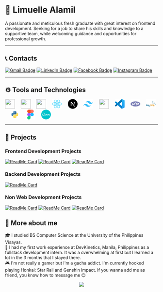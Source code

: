 # 🐧 Limuelle Alamil
A passionate and meticulous fresh graduate with great interest on frontend development. Seeking for a job to share his skills and knowledge to a supportive team, while welcoming guidance and opportunities for professional growth.

<hr>

## 📞 Contacts
[![Gmail Badge](https://img.shields.io/badge/Gmail-D14836?style=for-the-badge&logo=gmail&logoColor=white)](mailto:ldc.alamil@gmail.com)
[![LinkedIn Badge](https://img.shields.io/badge/LinkedIn-0077B5?style=for-the-badge&logo=linkedin&logoColor=white)](https://www.linkedin.com/in/limuelle-alamil/)
[![Facebook Badge](https://img.shields.io/badge/Facebook-1877F2?style=for-the-badge&logo=facebook&logoColor=white)](https://www.facebook.com/profile.php?id=100007186186646)
[![Instagram Badge](https://img.shields.io/badge/Instagram-E4405F?style=for-the-badge&logo=instagram&logoColor=white)](https://www.instagram.com/invites/contact/?i=dpndkdukp4uo&utm_content=nkwvnqo)

<hr>

## ⚙️ Tools and Technologies
<span><img height="32" width="32" src="https://cdn.jsdelivr.net/gh/devicons/devicon/icons/html5/html5-original.svg" /></span>
&nbsp;
&nbsp;
<span><img height="32" width="32" src="https://cdn.jsdelivr.net/gh/devicons/devicon/icons/css3/css3-original.svg" /></span>
&nbsp;
&nbsp;
<span><img height="32" width="32" src="https://cdn.jsdelivr.net/gh/devicons/devicon/icons/javascript/javascript-original.svg" /></span>
&nbsp;
&nbsp;
<span><img height="32" width="32" src="https://github.com/devicons/devicon/blob/v2.15.1/icons/react/react-original.svg" /></span>
&nbsp;
&nbsp;
<span><img height="32" width="32" src="https://github.com/devicons/devicon/blob/v2.15.1/icons/nextjs/nextjs-original.svg" /></span>
&nbsp;
&nbsp;
<span><img height="32" width="32" src="https://github.com/devicons/devicon/blob/v2.15.1/icons/tailwindcss/tailwindcss-plain.svg" /></span>
&nbsp;
&nbsp;
<span><img height="32" width="32" src="https://cdn.jsdelivr.net/gh/devicons/devicon/icons/git/git-original.svg" /></span>
&nbsp;
&nbsp;
<span><img height="32" width="32" src="https://github.com/devicons/devicon/blob/v2.15.1/icons/vscode/vscode-original.svg" /></span>
&nbsp;
&nbsp;
<span><img height="32" width="32" src="https://github.com/devicons/devicon/blob/v2.15.1/icons/php/php-plain.svg" /></span>
&nbsp;
&nbsp;
<span><img height="32" width="32" src="https://github.com/devicons/devicon/blob/v2.15.1/icons/mysql/mysql-original-wordmark.svg" /></span>
&nbsp;
&nbsp;
<span><img height="32" width="32" src="https://raw.githubusercontent.com/github/explore/80688e429a7d4ef2fca1e82350fe8e3517d3494d/topics/python/python.png" /></span>
&nbsp;
&nbsp;
<span><img height="32" width="32" src="https://github.com/devicons/devicon/blob/v2.15.1/icons/figma/figma-original.svg" /></span>
&nbsp;
&nbsp;
<span><img height="32" width="32" src="https://github.com/devicons/devicon/blob/v2.15.1/icons/canva/canva-original.svg" /></span>

<hr>

## 🎨 Projects
### Frontend Development Projects
[![ReadMe Card](https://github-readme-stats.vercel.app/api/pin/?username=palimdrome&repo=windborne-gaming)](https://palimdrome.github.io/windborne-gaming/)
[![ReadMe Card](https://github-readme-stats.vercel.app/api/pin/?username=palimdrome&repo=limicons)](https://palimdrome.github.io/limicons/)
[![ReadMe Card](https://github-readme-stats.vercel.app/api/pin/?username=palimdrome&repo=sersi-landing-page)](https://palimdrome.github.io/sersi-landing-page/)
### Backend Development Projects
[![ReadMe Card](https://github-readme-stats.vercel.app/api/pin/?username=CORA-Initiative&repo=cora)](https://github.com/CORA-Initiative/cora)
### Non Web Development Projects
[![ReadMe Card](https://github-readme-stats.vercel.app/api/pin/?username=palimdrome&repo=waste-classifier)](https://github.com/palimdrome/waste-classifier)
[![ReadMe Card](https://github-readme-stats.vercel.app/api/pin/?username=palimdrome&repo=java-spell-casting-console-game)](https://github.com/palimdrome/java-spell-casting-console-game)
[![ReadMe Card](https://github-readme-stats.vercel.app/api/pin/?username=Eugocode&repo=SINCONext)](https://github.com/Eugocode/SINCONext)

## 👔 More about me
🎓 I studied BS Computer Science at the University of the Philippines Visayas. <br>
🏢 I had my first work experience at DevKinetics, Manila, Philippines as a fullstack development intern. It was a overwhelming at first but I learned a lot in the 3 months that I stayed there. <br>
🎮 I'm not really a gamer but I'm a gacha addict. I'm currently hooked playing Honkai: Star Rail and Genshin Impact. If you wanna add me as friend, you know how to message me 😉 <br>

<p align="center">
  <img height="300" src="hsr-gif.gif">
</p>

<!--
## 🎓 Education
### BS in Computer Science
<div>University of the Philippines Visayas</div>
<div>2019 - 2023</div>
<div>DOST-SEI Scholar</div>

## 👔 Experience
### Fullstack Development Intern
<div>DevKinetics, Manila, Philippines</div>
-->
